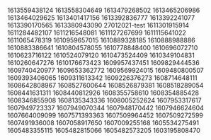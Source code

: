 1613559438124
1613558304649
1613479268502
1613465206986
1613464029625
1613401417156
1613392836777
1613392241077
1613390170565
1613380943090
27012021-test
1611301915914
1611284482107
1611216548081
1611127267699
1611115641022
1611065478319
1610959657015
1610889328185
1610888988886
1610883386641
1610804578055
1610778848400
1610696072710
1610623716122
1610524079120
1610473524409
1610349104831
1610260647276
1610176673423
1609957437451
1609829444536
1609740420977
1609653362772
1609569924015
1609480800507
1609393406065
1609311613342
1609226376273
1608714648111
1608642808967
1608527600644
1608526879381
1608518289054
1608441631311
1608440812926
1608355758610
1608354885428
1608346855908
1608135343336
1608005252624
1607953317617
1607949723337
1607949070344
1607948170442
1607946624604
1607664009099
1607571393363
1607509964452
1607509272599
1607491936008
1607058917650
1607009255168
1605534275491
1605483355115
1605482815066
1605482573205
1603195808470


